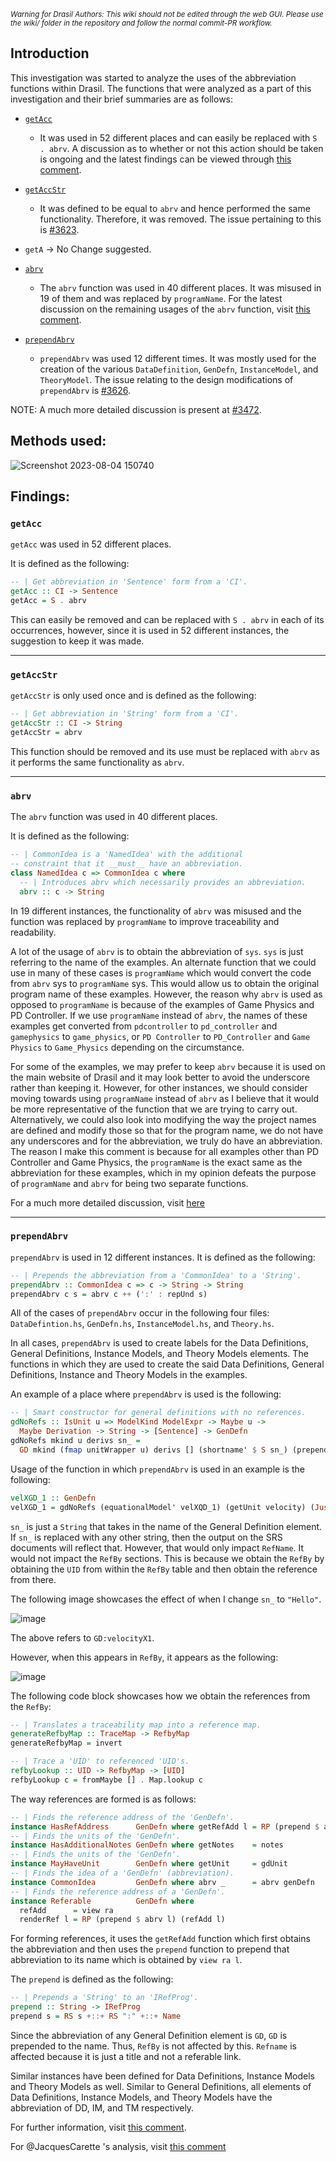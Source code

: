 <small><i>Warning for Drasil Authors: This wiki should not be edited through the web GUI. Please use the wiki/ folder in the repository and follow the normal commit-PR workflow.</i></small>

## Introduction

This investigation was started to analyze the uses of the abbreviation functions within Drasil. The functions that were analyzed as a part of this investigation and their brief summaries are as follows:
* [`getAcc`](https://github.com/JacquesCarette/Drasil/wiki/Investigation-of-Abbreviation-Functions#getacc)
  * It was used in 52 different places and can easily be replaced with `S . abrv`. A discussion as to whether or not this action should be taken is ongoing and the latest findings can be viewed through [this comment](https://github.com/JacquesCarette/Drasil/issues/3472#issuecomment-1675229741).

* [`getAccStr`](https://github.com/JacquesCarette/Drasil/wiki/Investigation-of-Abbreviation-Functions#getaccstr)
  * It was defined to be equal to `abrv` and hence performed the same functionality. Therefore, it was removed. The issue pertaining to this is [#3623](https://github.com/JacquesCarette/Drasil/issues/3623).
* `getA` -> No Change suggested.
* [`abrv`](https://github.com/JacquesCarette/Drasil/wiki/Investigation-of-Abbreviation-Functions#abrv)
  * The `abrv` function was used in 40 different places. It was misused in 19 of them and was replaced by `programName`. For the latest discussion on the remaining usages of the `abrv` function, visit [this comment](https://github.com/JacquesCarette/Drasil/issues/3472#issuecomment-1677597843).
* [`prependAbrv`](https://github.com/JacquesCarette/Drasil/wiki/Investigation-of-Abbreviation-Functions#prependabrv)
  * `prependAbrv` was used 12 different times. It was mostly used for the creation of the various `DataDefinition`, `GenDefn`, `InstanceModel`, and `TheoryModel`. The issue relating to the design modifications of `prependAbrv` is [#3626](https://github.com/JacquesCarette/Drasil/issues/3626).

NOTE: A much more detailed discussion is present at [#3472](https://github.com/JacquesCarette/Drasil/issues/3472).

## Methods used:

![Screenshot 2023-08-04 150740](https://github.com/JacquesCarette/Drasil/assets/110783820/3dea7860-baee-4730-bb00-2a1bdd112690)

## Findings:

### `getAcc`

`getAcc` was used in 52 different places.

It is defined as the following:

```Haskell
-- | Get abbreviation in 'Sentence' form from a 'CI'.
getAcc :: CI -> Sentence
getAcc = S . abrv
```

This can easily be removed and can be replaced with `S . abrv` in each of its occurrences, however, since it is used in 52 different instances, the suggestion to keep it was made.

***

### `getAccStr`

`getAccStr` is only used once and is defined as the following:

```Haskell
-- | Get abbreviation in 'String' form from a 'CI'.
getAccStr :: CI -> String
getAccStr = abrv
```

This function should be removed and its use must be replaced with `abrv` as it performs the same functionality as `abrv`.

***

### `abrv`

The `abrv` function was used in 40 different places. 

It is defined as the following:

```Haskell
-- | CommonIdea is a 'NamedIdea' with the additional
-- constraint that it __must__ have an abbreviation.
class NamedIdea c => CommonIdea c where
  -- | Introduces abrv which necessarily provides an abbreviation.
  abrv :: c -> String
```

In 19 different instances, the functionality of `abrv` was misused and the function was replaced by `programName` to improve traceability and readability.

A lot of the usage of `abrv` is to obtain the abbreviation of `sys`. `sys` is just referring to the name of the examples. An alternate function that we could use in many of these cases is `programName` which would convert the code from `abrv` sys to `programName`  sys. This would allow us to obtain the original program name of these examples. However, the reason why `abrv` is used as opposed to `programName` is because of the examples of Game Physics and PD Controller. If we use `programName` instead of `abrv`, the names of these examples get converted from `pdcontroller` to `pd_controller` and `gamephysics` to `game_physics`, or `PD Controller` to `PD_Controller` and `Game Physics` to `Game_Physics` depending on the circumstance.

For some of the examples, we may prefer to keep `abrv` because it is used on the main website of Drasil and it may look better to avoid the underscore rather than keeping it. However, for other instances, we should consider moving towards using `programName` instead of `abrv` as I believe that it would be more representative of the function that we are trying to carry out. Alternatively, we could also look into modifying the way the project names are defined and modify those so that for the program name, we do not have any underscores and for the abbreviation, we truly do have an abbreviation. The reason I make this comment is because for all examples other than PD Controller and Game Physics, the `programName` is the exact same as the abbreviation for these examples, which in my opinion defeats the purpose of `programName` and `abrv` for being two separate functions.

For a much more detailed discussion, visit [here](https://github.com/JacquesCarette/Drasil/issues/3472#issuecomment-1638883175)

***

### `prependAbrv`

`prependAbrv` is used in 12 different instances. It is defined as the following:

```Haskell
-- | Prepends the abbreviation from a 'CommonIdea' to a 'String'.
prependAbrv :: CommonIdea c => c -> String -> String
prependAbrv c s = abrv c ++ (':' : repUnd s)
```

All of the cases of `prependAbrv` occur in the following four files: `DataDefintion.hs`, `GenDefn.hs`, `InstanceModel.hs`, and `Theory.hs`.

In all cases, `prependAbrv` is used to create labels for the Data Definitions, General Definitions, Instance Models, and Theory Models elements. The functions in which they are used to create the said Data Definitions, General Definitions, Instance and Theory Models in the examples. 

An example of a place where `prependAbrv` is used is the following: 

```Haskell
-- | Smart constructor for general definitions with no references.
gdNoRefs :: IsUnit u => ModelKind ModelExpr -> Maybe u ->
  Maybe Derivation -> String -> [Sentence] -> GenDefn
gdNoRefs mkind u derivs sn_ = 
  GD mkind (fmap unitWrapper u) derivs [] (shortname' $ S sn_) (prependAbrv genDefn sn_)
```

Usage of the function in which `prependAbrv` is used in an example is the following:

```Haskell
velXGD_1 :: GenDefn
velXGD_1 = gdNoRefs (equationalModel' velXQD_1) (getUnit velocity) (Just velXDeriv_1) "velocityX1" [{-Notes-}]
```

`sn_` is just a `String` that takes in the name of the General Definition element. If `sn_` is replaced with any other string, then the output on the SRS documents will reflect that. However, that would only impact `RefName`. It would not impact the `RefBy` sections. This is because we obtain the `RefBy` by obtaining the `UID` from within the `RefBy` table and then obtain the reference from there.

The following image showcases the effect of when I change `sn_` to `"Hello"`. 

![image](https://github.com/JacquesCarette/Drasil/assets/110783820/5a4b0850-769d-4b87-a1f6-097d30d175c6)

The above refers to `GD:velocityX1`.

However, when this appears in `RefBy`, it appears as the following: 

![image](https://github.com/JacquesCarette/Drasil/assets/110783820/c4ef47ca-557c-4b79-a1d0-487732bddfbc)

The following code block showcases how we obtain the references from the `RefBy`:

```Haskell
-- | Translates a traceability map into a reference map.
generateRefbyMap :: TraceMap -> RefbyMap
generateRefbyMap = invert

-- | Trace a 'UID' to referenced 'UID's.
refbyLookup :: UID -> RefbyMap -> [UID]
refbyLookup c = fromMaybe [] . Map.lookup c
```

The way references are formed is as follows:

```Haskell
-- | Finds the reference address of the 'GenDefn'.
instance HasRefAddress      GenDefn where getRefAdd l = RP (prepend $ abrv l) (view ra l)
-- | Finds the units of the 'GenDefn'.
instance HasAdditionalNotes GenDefn where getNotes    = notes
-- | Finds the units of the 'GenDefn'.
instance MayHaveUnit        GenDefn where getUnit     = gdUnit
-- | Finds the idea of a 'GenDefn' (abbreviation).
instance CommonIdea         GenDefn where abrv _      = abrv genDefn
-- | Finds the reference address of a 'GenDefn'.
instance Referable          GenDefn where
  refAdd      = view ra
  renderRef l = RP (prepend $ abrv l) (refAdd l)
```

For forming references, it uses the `getRefAdd` function which first obtains the abbreviation and then uses the `prepend` function to prepend that abbreviation to its name which is obtained by `view ra l`. 

The `prepend` is defined as the following:

```Haskell
-- | Prepends a 'String' to an 'IRefProg'.
prepend :: String -> IRefProg
prepend s = RS s +::+ RS ":" +::+ Name
```

Since the abbreviation of any General Definition element is `GD`, `GD` is prepended to the name. Thus, `RefBy` is not affected by this. `Refname` is affected because it is just a title and not a referable link. 

Similar instances have been defined for Data Definitions, Instance Models and Theory Models as well. Similar to General Definitions, all elements of Data Definitions, Instance Models, and Theory Models have the abbreviation of DD, IM, and TM respectively. 

For further information, visit [this comment](https://github.com/JacquesCarette/Drasil/issues/3472#issuecomment-1659138312).

 For @JacquesCarette 's analysis, visit [this comment](https://github.com/JacquesCarette/Drasil/issues/3472#issuecomment-1664255121)

